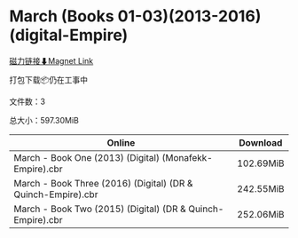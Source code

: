 # March (Books 01-03)(2013-2016)(digital-Empire)

[磁力链接⬇Magnet Link](magnet:?xt=urn:btih:4a514a5efe6d9e4f0698c07ea24e6fecc6697417&dn=March%20%28Books%2001-03%29%282013-2016%29%28digital-Empire%29)

打包下载📦仍在工事中

文件数：3

总大小：597.30MiB

Online | Download
--- | ---
March - Book One (2013) (Digital) (Monafekk-Empire).cbr | 102.69MiB
March - Book Three (2016) (Digital) (DR & Quinch-Empire).cbr | 242.55MiB
March - Book Two (2015) (Digital) (DR & Quinch-Empire).cbr | 252.06MiB